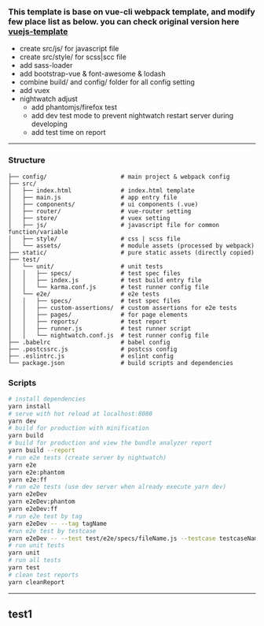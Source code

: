 ### This template is base on vue-cli webpack template, and modify few place list as below. you can check original version here [vuejs-template](http://vuejs-templates.github.io/webpack/)
- create src/js/ for javascript file
- create src/style/ for scss|scc file
- add sass-loader
- add bootstrap-vue & font-awesome & lodash 
- combine build/ and config/ folder for all config setting
- add vuex
- nightwatch adjust
    - add phantomjs/firefox test
    - add dev test mode to prevent nightwatch restart server during developing
    - add test time on report
---

### Structure
```
├── config/                     # main project & webpack config
├── src/
│   ├── index.html              # index.html template
│   ├── main.js                 # app entry file
│   ├── components/             # ui components (.vue)
│   ├── router/                 # vue-router setting
│   ├── store/                  # vuex setting
│   ├── js/                     # javascript file for common function/variable
│   ├── style/                  # css | scss file
│   └── assets/                 # module assets (processed by webpack)
├── static/                     # pure static assets (directly copied)
├── test/
│   └── unit/                   # unit tests
│   │   ├── specs/              # test spec files
│   │   ├── index.js            # test build entry file
│   │   └── karma.conf.js       # test runner config file
│   └── e2e/                    # e2e tests
│   │   ├── specs/              # test spec files
│   │   ├── custom-assertions/  # custom assertions for e2e tests
│   │   ├── pages/              # for page elements
│   │   ├── reports/            # test report
│   │   ├── runner.js           # test runner script
│   │   └── nightwatch.conf.js  # test runner config file
├── .babelrc                    # babel config
├── .postcssrc.js               # postcss config
├── .eslintrc.js                # eslint config
└── package.json                # build scripts and dependencies
```

### Scripts
``` bash
# install dependencies
yarn install
# serve with hot reload at localhost:8080
yarn dev
# build for production with minification
yarn build
# build for production and view the bundle analyzer report
yarn build --report
# run e2e tests (create server by nightwatch)
yarn e2e
yarn e2e:phantom
yarn e2e:ff
# run e2e tests (use dev server when already execute yarn dev)
yarn e2eDev
yarn e2eDev:phantom
yarn e2eDev:ff
# run e2e test by tag
yarn e2eDev -- --tag tagName
#run e2e test by testcase
yarn e2eDev -- --test test/e2e/specs/fileName.js --testcase testcaseName
# run unit tests
yarn unit
# run all tests
yarn test
# clean test reports
yarn cleanReport
```


---
## test1